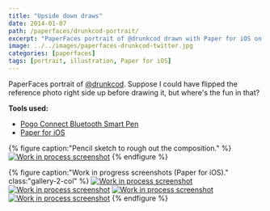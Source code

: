 ```yaml
---
title: "Upside down draws"
date: 2014-01-07
path: /paperfaces/drunkcod-portrait/
excerpt: "PaperFaces portrait of @drunkcod drawn with Paper for iOS on an iPad."
image: ../../images/paperfaces-drunkcod-twitter.jpg
categories: [paperfaces]
tags: [portrait, illustration, Paper for iOS]
---
```


PaperFaces portrait of [@drunkcod](https://twitter.com/drunkcod). Suppose I could have flipped the reference photo right side up before drawing it, but where's the fun in that?

**Tools used:**

- [Pogo Connect Bluetooth Smart Pen](https://www.amazon.com/gp/product/B009K448L4/ref=as_li_ss_tl?ie=UTF8&camp=1789&creative=390957&creativeASIN=B009K448L4&linkCode=as2&tag=mademist-20)
- [Paper for iOS](https://paper.bywetransfer.com/)

{% figure caption:"Pencil sketch to rough out the composition." %}
[![Work in process screenshot](../../images/paperfaces-drunkcod-process-1-750.jpg)](../../images/paperfaces-drunkcod-process-1-lg.jpg)
{% endfigure %}

{% figure caption:"Work in progress screenshots (Paper for iOS)." class:"gallery-2-col" %}
[![Work in process screenshot](../../images/paperfaces-drunkcod-process-2-600.jpg)](../../images/paperfaces-drunkcod-process-2-lg.jpg)
[![Work in process screenshot](../../images/paperfaces-drunkcod-process-3-600.jpg)](../../images/paperfaces-drunkcod-process-3-lg.jpg)
[![Work in process screenshot](../../images/paperfaces-drunkcod-process-4-600.jpg)](../../images/paperfaces-drunkcod-process-4-lg.jpg)
[![Work in process screenshot](../../images/paperfaces-drunkcod-process-5-600.jpg)](../../images/paperfaces-drunkcod-process-5-lg.jpg)
{% endfigure %}
